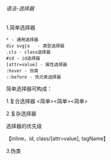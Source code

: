 ###### 语法-选择器

1.简单选择器
    
    * - 通用选择器
    div svg|a   - 类型选择器 
    .cls - class选择器
    #id - id选择器
    [attr=value] - 属性选择器
    :hover - 伪类
    ::before - 伪元素选择器


简单选择器可构成：

1.复合选择器
    <简单><简单><简单>

2.复杂选择器



选择器的优先级

【inline，id, class/[attr=value], tagName】



3.伪类

